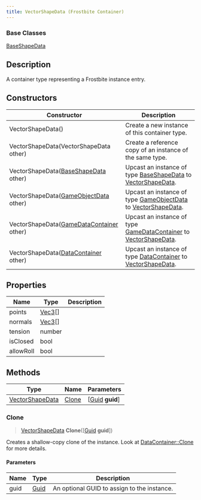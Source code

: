 ```yaml
---
title: VectorShapeData (Frostbite Container)
---
```

### Base Classes

[BaseShapeData](BaseShapeData)

## Description

A container type representing a Frostbite instance entry.

## Constructors

| Constructor                                                                | Description                                                                                                           |
| -------------------------------------------------------------------------- | --------------------------------------------------------------------------------------------------------------------- |
| VectorShapeData()                                                          | Create a new instance of this container type.                                                                         |
| VectorShapeData(VectorShapeData other)                                     | Create a reference copy of an instance of the same type.                                                              |
| VectorShapeData([BaseShapeData](BaseShapeData) other)                      | Upcast an instance of type [BaseShapeData](BaseShapeData) to [VectorShapeData](VectorShapeData).                      |
| VectorShapeData([GameObjectData](GameObjectData) other)                    | Upcast an instance of type [GameObjectData](GameObjectData) to [VectorShapeData](VectorShapeData).                    |
| VectorShapeData([GameDataContainer](GameDataContainer) other)              | Upcast an instance of type [GameDataContainer](GameDataContainer) to [VectorShapeData](VectorShapeData).              |
| VectorShapeData([DataContainer](/vext/ref/cls/shr/datacontainer) other) | Upcast an instance of type [DataContainer](/vext/ref/cls/shr/datacontainer) to [VectorShapeData](VectorShapeData). |

## Properties

| Name      | Type                                  | Description |
| --------- | ------------------------------------- | ----------- |
| points    | [Vec3](/vext/ref/cls/shr/Vec3)\[\] |             |
| normals   | [Vec3](/vext/ref/cls/shr/Vec3)\[\] |             |
| tension   | number                                |             |
| isClosed  | bool                                  |             |
| allowRoll | bool                                  |             |

## Methods

| Type                               | Name            | Parameters                                     |
| ---------------------------------- | --------------- | ---------------------------------------------- |
| [VectorShapeData](VectorShapeData) | [Clone](#clone) | \[[Guid](/vext/ref/cls/shr/guid) **guid**\] |

### Clone

> [VectorShapeData](VectorShapeData) **Clone**(\[[Guid](/vext/ref/cls/shr/guid) **guid**\])

Creates a shallow-copy clone of the instance. Look at [DataContainer::Clone](/vext/ref/cls/shr/datacontainer#clone) for more details.

#### Parameters

| Name | Type         | Description                                 |
| ---- | ------------ | ------------------------------------------- |
| guid | [Guid](Guid) | An optional GUID to assign to the instance. |
